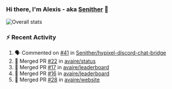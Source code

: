 ### Hi there, I'm Alexis - aka [Senither][website] 👋

![Overall stats](https://github-readme-stats.vercel.app/api?username=senither&theme=cobalt&show_icons=true&count_private=true)

### :zap: Recent Activity

<!--START_SECTION:activity-->
1. 🗣 Commented on [#41](https://github.com/Senither/hypixel-discord-chat-bridge/issues/41) in [Senither/hypixel-discord-chat-bridge](https://github.com/Senither/hypixel-discord-chat-bridge)
2. 🎉 Merged PR [#22](https://github.com/avaire/status/pull/22) in [avaire/status](https://github.com/avaire/status)
3. 🎉 Merged PR [#17](https://github.com/avaire/leaderboard/pull/17) in [avaire/leaderboard](https://github.com/avaire/leaderboard)
4. 🎉 Merged PR [#16](https://github.com/avaire/leaderboard/pull/16) in [avaire/leaderboard](https://github.com/avaire/leaderboard)
5. 🎉 Merged PR [#28](https://github.com/avaire/website/pull/28) in [avaire/website](https://github.com/avaire/website)
<!--END_SECTION:activity-->

[website]: https://senither.com
